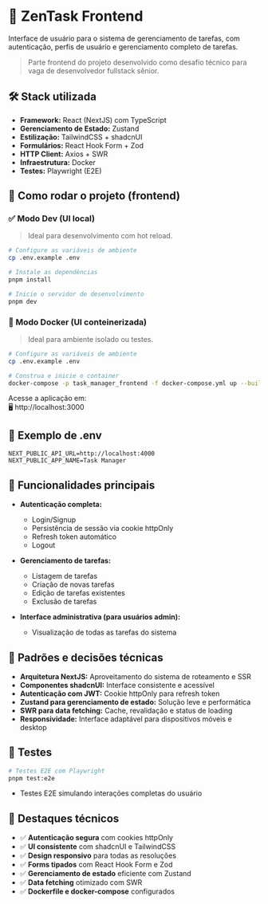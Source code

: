 # 🧠 ZenTask Frontend

Interface de usuário para o sistema de gerenciamento de tarefas, com autenticação, perfis de usuário e gerenciamento completo de tarefas.

> Parte frontend do projeto desenvolvido como desafio técnico para vaga de desenvolvedor fullstack sênior.

## 🛠️ Stack utilizada

- **Framework:** React (NextJS) com TypeScript
- **Gerenciamento de Estado:** Zustand
- **Estilização:** TailwindCSS + shadcnUI
- **Formulários:** React Hook Form + Zod
- **HTTP Client:** Axios + SWR
- **Infraestrutura:** Docker
- **Testes:** Playwright (E2E)

## 🚀 Como rodar o projeto (frontend)

### ✅ Modo Dev (UI local)

> Ideal para desenvolvimento com hot reload.

```bash
# Configure as variáveis de ambiente
cp .env.example .env

# Instale as dependências
pnpm install

# Inicie o servidor de desenvolvimento
pnpm dev
```

### 🐳 Modo Docker (UI conteinerizada)

> Ideal para ambiente isolado ou testes.

```bash
# Configure as variáveis de ambiente
cp .env.example .env

# Construa e inicie o container
docker-compose -p task_manager_frontend -f docker-compose.yml up --build
```

Acesse a aplicação em:  
🖥️ http://localhost:3000

## 📄 Exemplo de .env

```env
NEXT_PUBLIC_API_URL=http://localhost:4000
NEXT_PUBLIC_APP_NAME=Task Manager
```

## 🎯 Funcionalidades principais

- **Autenticação completa:**

  - Login/Signup
  - Persistência de sessão via cookie httpOnly
  - Refresh token automático
  - Logout

- **Gerenciamento de tarefas:**

  - Listagem de tarefas
  - Criação de novas tarefas
  - Edição de tarefas existentes
  - Exclusão de tarefas

- **Interface administrativa (para usuários admin):**
  - Visualização de todas as tarefas do sistema

## 🧰 Padrões e decisões técnicas

- **Arquitetura NextJS:** Aproveitamento do sistema de roteamento e SSR
- **Componentes shadcnUI:** Interface consistente e acessível
- **Autenticação com JWT:** Cookie httpOnly para refresh token
- **Zustand para gerenciamento de estado:** Solução leve e performática
- **SWR para data fetching:** Cache, revalidação e status de loading
- **Responsividade:** Interface adaptável para dispositivos móveis e desktop

## 🧪 Testes

```bash
# Testes E2E com Playwright
pnpm test:e2e
```

- Testes E2E simulando interações completas do usuário

## 🧠 Destaques técnicos

- ✅ **Autenticação segura** com cookies httpOnly
- ✅ **UI consistente** com shadcnUI e TailwindCSS
- ✅ **Design responsivo** para todas as resoluções
- ✅ **Forms tipados** com React Hook Form e Zod
- ✅ **Gerenciamento de estado** eficiente com Zustand
- ✅ **Data fetching** otimizado com SWR
- ✅ **Dockerfile e docker-compose** configurados
